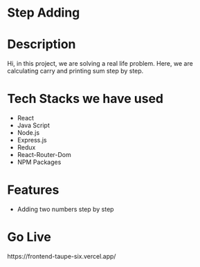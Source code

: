 <h1>Step Adding<h1>

<h1>Description</h1>
<p>Hi, in this project, we are solving a real life problem. Here, we are calculating carry and printing sum step by step.</p>

<h1>Tech Stacks we have used</h1>

<ul>
  <li>React</li>
  <li>Java Script</li>
  <li>Node.js</li>
  <li>Express.js</li>
  <li>Redux</li>
  <li>React-Router-Dom</li>
  <li>NPM Packages</li>
  
</ul>

<h1>Features</h1>
<ul>
<li>Adding two numbers step by step</li>
</ul>

<h1>Go Live</h1>
https://frontend-taupe-six.vercel.app/


